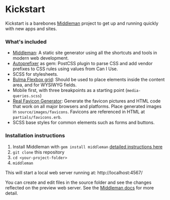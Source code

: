 # Kickstart

Kickstart is a barebones [Middleman](https://middlemanapp.com) project to get up and running quickly with new apps and sites. 

### What's included

- [Middleman](https://middlemanapp.com): A static site generator using all the shortcuts and tools in modern web development. 
- [Autoprefixer](https://github.com/postcss/autoprefixer) as gem: PostCSS plugin to parse CSS and add vendor prefixes to CSS rules using values from Can I Use.
- SCSS for stylesheets.
- [Bulma Flexbox grid](https://bulma.io/documentation/columns/): Should be used to place elements inside the content area, and for WYSIWYG fields.
- Mobile first, with three breakpoints as a starting point (`media-queries.scss`)
- [Real Favicon Generator](http://realfavicongenerator.net): Generate the favicon pictures and HTML code that work on all major browsers and platforms. Place generated images in `source/images/favicons`. Favicons are referenced in HTML at `partials/favicons.erb`.
- SCSS base styles for common elements such as forms and buttons.


### Installation instructions

1. Install Middleman with `gem install middleman` [detailed instructions here](https://middlemanapp.com/basics/install/)
2. `git clone` this repository
3. `cd <your-project-folder>`
4. `middleman`

This will start a local web server running at: http://localhost:4567/

You can create and edit files in the source folder and see the changes reflected on the preview web server. See the [Middleman docs](https://middlemanapp.com/basics/install/) for more detail. 
